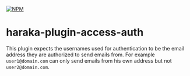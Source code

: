[![NPM][npm-img]][npm-url]

# haraka-plugin-access-auth

This plugin expects the usernames used for authentication to be the email address they are authorized to send emails from. For example `user1@domain.com` can only send emails from his own address but not `user2@domain.com`.

[npm-img]: https://nodei.co/npm/haraka-plugin-access-auth.png
[npm-url]: https://www.npmjs.com/package/haraka-plugin-access-auth

